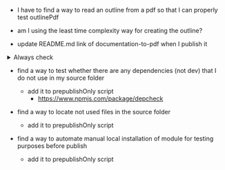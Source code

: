-   I have to find a way to read an outline from a pdf so that I can properly test outlinePdf

-   am I using the least time complexity way for creating the outline?

-   update README.md link of documentation-to-pdf when I publish it

<details>
<summary>Always check</summary>

-   fix test descriptions
-   add missing tests
-   search for TODO in the project and finish them
-   fix/add descriptions to all modules
-   add examples where is in needed in descriptions

</details>

-   find a way to test whether there are any dependencies (not dev) that I do not use in my source folder

    -   add it to prepublishOnly script
        -   https://www.npmjs.com/package/depcheck

-   find a way to locate not used files in the source folder

    -   add it to prepublishOnly script

-   find a way to automate manual local installation of module for testing purposes before publish

    -   add it to prepublishOnly script
